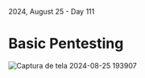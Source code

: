 <p>2024, August 25 - Day 111<br>

<h1>Basic Pentesting</h1>

![Captura de tela 2024-08-25 193907](https://github.com/user-attachments/assets/5f44bf83-758e-4042-9814-0c360a742b84)
